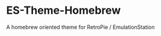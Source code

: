 <html>
<body>
<h1>ES-Theme-Homebrew</h1>
<p>A homebrew oriented theme for RetroPie / EmulationStation</p>
</body>
</html>